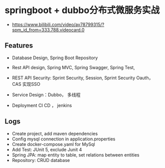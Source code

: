 # springboot + dubbo分布式微服务实战
- https://www.bilibili.com/video/av78799315/?spm_id_from=333.788.videocard.0

## Features
- Database Design, Spring Boot Repository

- Rest API design, Spring MVC, Spring Swagger, Spring Test, 

- REST API Security: Sprint Security, Session,  Sprint Security Oauth， CAS 实现SSO

- Service Design：Dubbo， 多线程

- Deployment CI CD ， jenkins


## Logs
- Create project, add maven dependencies
- Config mysql connection in application.properties
- Create docker-compose.yaml for MySql
- Add Test: JUnit 5, exclude Junit 4
- Spring JPA: map entity to table, set relations between entities
- Repository: CRUD database
  



